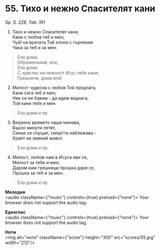 # 55. Тихо и нежно Спасителят кани  

*Sp. S. 228, Tab. 191*  

1. Тихо и нежно Спасителят кани,  
Кани с любов теб и мен;  
Чуй! на вратата Той хлопа с търпение  
Чака за теб и за мен.  

> Ела дома.  
> Обременений, ела;  
> Ела дома.  
> С чувство на нежност Исус тебе кани;  
> Грешниче, дома ела!  

2. Милост чудесна с любов Той предлага,  
Кани сега теб и мен;  
Нек се не бавим - да идем веднага,  
Той кани тебе и мен.  

> Ела дома и пр.  

3. Вихрено времето наше минава,  
Бързо минути летят,  
Сенки се спущат, смъртта наближава -  
Краят на земний живот.  

> Ела дома и пр.  

4. Милост, любов нам в Исуса яви се,  
Милост за тебе и мен;  
Даром нам грешници прошка дари се,  
Прошка за теб и за мен.  

> Ела дома и пр.  

__Мелодия__  
<audio className={"music"} controls={true} preload={"none"}><source src="mp3/55.mp3" type="audio/mpeg"/>
Your browser does not support the audio tag.
</audio>  

__Едноглас__  
<audio className={"music"} controls={true} preload={"none"}><source src="transp/55.mp3" type="audio/mpeg"/>
Your browser does not support the audio tag.
</audio>  

__Ноти__  
<img alt="ноти" className={"score"} height="300" src="scores/55.jpg" width="212"/>
